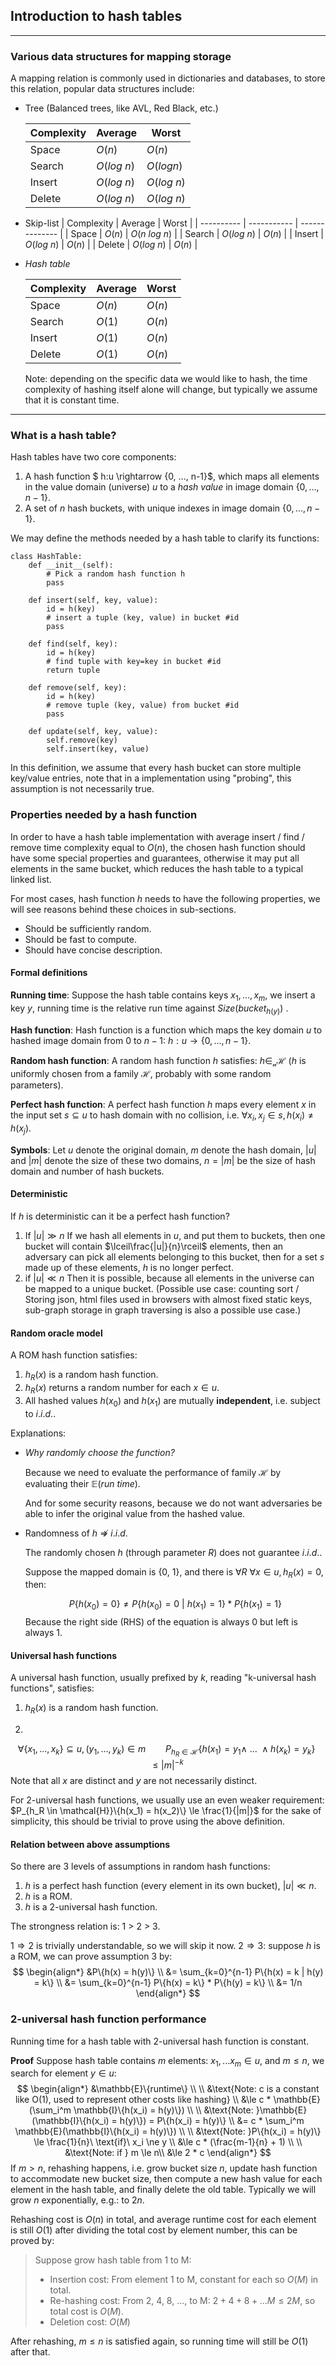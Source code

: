 ## Introduction to hash tables
---

### Various data structures for mapping storage

A mapping relation is commonly used in dictionaries and databases, to store this relation, popular data structures include:

* Tree (Balanced trees, like AVL, Red Black, etc.)
  
  | Complexity | Average     | Worst       |
  | ---------- | ----------- | ----------- |
  | Space      | $O(n)$      | $O(n)$      |
  | Search     | $O(log\ n)$ | $O(log n)$  |
  | Insert     | $O(log\ n)$ | $O(log\ n)$ |
  | Delete     | $O(log\ n)$ | $O(log\ n)$ |
  
* Skip-list
  | Complexity | Average     | Worst          |
  | ---------- | ----------- | -------------- |
  | Space      | $O(n)$      | $O(n\ log\ n)$ |
  | Search     | $O(log\ n)$ | $O(n)$         |
  | Insert     | $O(log\ n)$ | $O(n)$         |
  | Delete     | $O(log\ n)$ | $O(n)$         |
  
* *Hash table*

  | Complexity | Average | Worst  |
  | ---------- | ------- | ------ |
  | Space      | $O(n)$  | $O(n)$ |
  | Search     | $O(1)$  | $O(n)$ |
  | Insert     | $O(1)$  | $O(n)$ |
  | Delete     | $O(1)$  | $O(n)$ |
  
  Note: depending on the specific data we would like to hash, the time complexity of hashing itself alone will change, but typically we assume that it is constant time.

---

### What is a hash table?

Hash tables have two core components:

1. A hash function $ h:u \rightarrow \{0, ..., n-1\}$, which maps all elements in the value domain (universe) $u$ to a *hash value* in image domain $\{0,...,n-1\}$.
2. A set of $n$ hash buckets, with unique indexes in image domain $\{0,...,n-1\}$.

We may define the methods needed by a hash table to clarify its functions:

```
class HashTable:
    def __init__(self):
        # Pick a random hash function h
        pass
    
    def insert(self, key, value):
        id = h(key)
        # insert a tuple (key, value) in bucket #id
        pass
        
    def find(self, key):
        id = h(key)
        # find tuple with key=key in bucket #id
        return tuple
    
    def remove(self, key):
        id = h(key)
        # remove tuple (key, value) from bucket #id
        pass
        
    def update(self, key, value):
        self.remove(key)
        self.insert(key, value)
```

In this definition, we assume that every hash bucket can store multiple key/value entries, note that in a implementation using "probing", this assumption is not necessarily true.

### Properties needed by a hash function

In order to have a hash table implementation with average insert / find / remove time complexity equal to $O(n)$, the chosen hash function should have some special properties and guarantees, otherwise it may put all elements in the same bucket, which reduces the hash table to a typical linked list.

For most cases, hash function $h$ needs to have the following properties, we will see reasons behind these choices in sub-sections. 

 - Should be sufficiently random.
 - Should be fast to compute.
 - Should have concise description.



#### Formal definitions

**Running time**: Suppose the hash table contains keys $x_1, ..., x_m$, we insert a key $y$, running time is the relative run time against $Size(bucket_{h(y)})$ .

**Hash function**: Hash function is a function which maps the key domain $u$ to hashed image domain from $0$ to $n-1$: $h:u \rightarrow \{0, ..., n-1\}$.

**Random hash function**: A random hash function $h$ satisfies: $h \in_\mathcal{u} \mathcal{H}$ ($h$ is uniformly chosen from a family $\mathcal{H}$, probably with some random parameters).

**Perfect hash function**: A perfect hash function $h$ maps every element $x$ in the input set $s \subseteq u$ to hash domain with no collision, i.e. $\forall x_i, x_j \in s, h(x_i) \ne h(x_j)$.

**Symbols**: Let $u$ denote the original domain, $m$ denote the hash domain, $|u|$ and $|m|$ denote the size of these two domains, $n=|m|$ be the size of hash domain and number of hash buckets.

#### Deterministic

If $h$ is deterministic can it be a perfect hash function?

1. If $|u| \gg n$
   If we hash all elements in $u$, and put them to buckets, then one bucket will contain $\lceil\frac{|u|}{n}\rceil$ elements, then an adversary can pick all elements belonging to this bucket, then for a set $s$ made up of these elements, $h$ is no longer perfect.
2. if $|u| \ll n$
   Then it is possible, because all elements in the universe can be mapped to a  unique bucket. (Possible use case: counting sort / Storing json, html files used in browsers with almost fixed static keys, sub-graph storage in graph traversing is also a possible use case.)



#### Random oracle model

A ROM hash function satisfies:

1. $h_R(x)$ is a random hash function.
2. $h_R(x)$ returns a random number for each $x \in u$.
3. All hashed values $h(x_0)$ and $h(x_1)$ are mutually **independent**, i.e. subject to $i.i.d.$.

Explanations:

- *Why randomly choose the function?* 

  Because we need to evaluate the performance of family $\mathcal{H}$ by evaluating their $\mathbb{E}(run\ time)$. 

  And for some security reasons, because we do not want adversaries be able to infer the original value from the hashed value.

- Randomness of $h$ $\not\Rightarrow$ $i.i.d.$

  The randomly chosen $h$ (through parameter $R$) does not guarantee $i.i.d.$.

  Suppose the mapped domain is {0, 1}, and there is $\forall R\ \forall x \in u, h_R(x) = 0$, then:

  
  $$
  P\{h(x_0)=0\} \ne P\{h(x_0) = 0\ |\ h(x_1) = 1\} * P\{h(x_1) = 1\}
  $$
Because the right side (RHS) of the equation is always 0 but left is always 1.



#### Universal hash functions

A universal hash function, usually prefixed by $k$, reading "k-universal hash functions", satisfies:

1. $h_R(x)$ is a random hash function.

2.
$$
\forall \{x_1, ..., x_k\} \subseteq u, (y_1, ..., y_k) \in m \qquad P_{h_R \in \mathcal{H}}\{h(x_1) = y_1 \wedge\ ...\ \wedge h(x_k) = y_k\} \le |m|^{-k}
$$
   Note that all $x$ are distinct and $y$ are not necessarily distinct.

   For 2-universal hash functions, we usually use an even weaker requirement: $P_{h_R \in \mathcal{H}}\{h(x_1) = h(x_2)\} \le \frac{1}{|m|}$ for the sake of simplicity, this should be trivial to prove using the above definition.

#### Relation between above assumptions

So there are 3 levels of assumptions in random hash functions:

1. $h$ is a perfect hash function (every element in its own bucket), $|u| \ll n$.
2. $h$ is a ROM.
3. $h$ is a 2-universal hash function.

The strongness relation is: 1 > 2 > 3. 

$1 \Rightarrow 2$ is trivially understandable, so we will skip it now.
$2 \Rightarrow 3$: suppose $h$ is a ROM, we can prove assumption 3 by:
$$
\begin{align*}
&P\{h(x) = h(y)\} \\
&= \sum_{k=0}^{n-1} P\{h(x) = k | h(y) = k\} \\
&= \sum_{k=0}^{n-1} P\{h(x) = k\} * P\{h(y) = k\} \\
&= 1/n
\end{align*}
$$
### 2-universal hash function performance

Running time for a hash table with 2-universal hash function is constant.

**Proof**
Suppose hash table contains $m$ elements: $x_1,... x_m \in u$, and $m \le n$, we search for element $y \in u$:
$$
\begin{align*}
&\mathbb{E}\{runtime\} \\
\\
&\text{Note: c is a constant like O(1), used to represent other costs like hashing} \\
&\le c * \mathbb{E}(\sum_i^m \mathbb{I}\{h(x_i) = h(y)\}) \\
\\
&\text{Note: }\mathbb{E}(\mathbb{I}\{h(x_i) = h(y)\})  = P\{h(x_i) = h(y)\} \\
&= c * \sum_i^m \mathbb{E}(\mathbb{I}\{h(x_i) = h(y)\})   \\
\\
&\text{Note: }P\{h(x_i) = h(y)\} \le \frac{1}{n}\ \text{if}\ x_i \ne y \\
&\le c * (\frac{m-1}{n} + 1) \\
\\
&\text{Note: if } m \le n\\
&\le 2 * c 
\end{align*}
$$
If $m>n$, rehashing happens, i.e. grow bucket size $n$, update hash function to accommodate new bucket size, then compute a new hash value for each element in the hash table, and finally delete the old table. Typically we will grow $n$ exponentially, e.g.: to $2n$.

Rehashing cost is $O(n)$ in total, and average runtime cost for each element is still $O(1)$ after dividing the total cost by element number, this can be proved by:

> Suppose grow hash table from 1 to M:
>
> - Insertion cost: From element 1 to M, constant for each so $O(M)$ in total.
> - Re-hashing cost: From 2, 4, 8, ..., to M: $2 + 4 + 8 + ... M \le 2M$, so total cost is $O(M)$.
> - Deletion cost: $O(M)$

After rehashing, $m \le n$ is satisfied again, so running time will still be $O(1)$ after that.